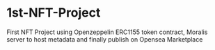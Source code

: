 # 1st-NFT-Project
First NFT Project using Openzeppelin ERC1155 token contract, Moralis server to host metadata and finally publish on Opensea Marketplace
